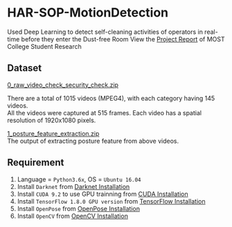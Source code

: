 # HAR-SOP-MotionDetection
 Used Deep Learning to detect self-cleaning activities of operators in real-time before they enter the Dust-free Room
 View the [Project Report](https://drive.google.com/uc?export=download&id=1XpMkNKQq06au4DEoWKEoOaOlKq_2mWbn) of MOST College Student Research

## Dataset

[0_raw_video_check_security_check.zip](https://drive.google.com/uc?export=download&id=1rMqTzyLOiVlXNxiOHZXGDOJk1GkkI_Am)  
  
There are a total of 1015 videos (MPEG4), with each category having 145 videos.  
All the videos were captured at 515 frames. Each video has a spatial resolution of 1920x1080 pixels.  

[1_posture_feature_extraction.zip](https://drive.google.com/uc?export=download&id=1vHI8d2Hln6iX1rl-JXq3QDcAcilt1fvX)  
The output of extracting posture feature from above videos.   

## Requirement
1. Language = `Python3.6x`, OS = `Ubuntu 16.04`
3. Install `Darknet` from [Darknet Installation](https://pjreddie.com/darknet/install/)
4. Install `CUDA 9.2` to use GPU trainning from [CUDA Installation](https://developer.nvidia.com/cuda-downloads)
5. Install `TensorFlow 1.8.0 GPU version` from [TensorFlow Installation](https://www.pytorials.com/how-to-install-tensorflow-gpu-with-cuda-9-2-for-python-on-ubuntu/?fbclid=IwAR2juxu_RnKGk5ZzDAuMc2RvgFAFs7uL8ga0meqXnlO2DmoDbaB31grm77I)
6. Install `OpenPose` from [OpenPose Installation](https://github.com/CMU-Perceptual-Computing-Lab/openpose#installation)
7. Install `OpenCV` from [OpenCV Installation](https://docs.opencv.org/4.5.2/d7/d9f/tutorial_linux_install.html)





